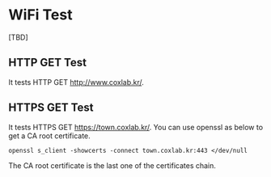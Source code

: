 # WiFi Test

[TBD]

## HTTP GET Test

It tests HTTP GET http://www.coxlab.kr/.

## HTTPS GET Test

It tests HTTPS GET https://town.coxlab.kr/.
You can use openssl as below to get a CA root certificate.

```
openssl s_client -showcerts -connect town.coxlab.kr:443 </dev/null
```

The CA root certificate is the last one of the certificates chain.
